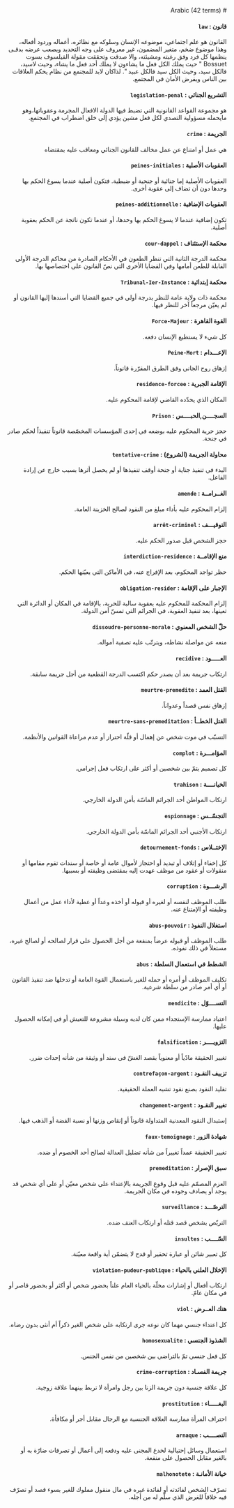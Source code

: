<div dir="rtl">
# Arabic (42 terms)

#### قانون : `law`
  القانون هو علم اجتماعي، موضوعه الإنسان وسلوكه مع نظائره، أعماله وردود أفعاله، وهذا موضوع ضخم، متغير المضمون، غير معروف على وجه التحديد ويصعب عرضه بدقـى ينظمها كل فرد وفق رغبته ومشيئته، والا صدقت وتحققت مقولة الفيلسوف بسوت Bossuet " حيث يملك الكل فعل ما يشاءون لا يملك أحد فعل ما يشاء، وحيث لاسيد، فالكل سيد، وحيث الكل سيد فالكل عبيد ". لذاكان لابد للمجتمع من نظام يحكم العلاقات بين الناس ويفرض الأمان في المجتمع. 

#### التشريع الجنائي : `legislation-penal`
  هو مجموعة القواعد القانونية التي تضبط فيها الدولة الافعال المجرمة وعقوباتها،وهو مايحمله مسؤولية التصدي لكل فعل مشين يؤدي إلى خلق اضطراب في  المجتمع. 

#### الجريمة : `crime`
  هي عمل أو امتناع عن عمل مخالف للقانون الجنائي ومعاقب عليه بمقتضاه

#### العقوبات الأصلية : `peines-initiales`
  العقوبات الأصلية إما جنائية أو جنحية أو ضبطية. فتكون أصلية عندما يسوغ الحكم بها وحدها دون أن تضاف إلى عقوبة أخرى.

#### العقوبات الإضافية : `peines-additionnelle`
  تكون إضافية عندما لا يسوغ الحكم بها وحدها، أو عندما تكون ناتجة عن الحكم بعقوبة أصلية.

#### محكمة الإستئناف : `cour-dappel`
  محكمة الدرجة الثانية التي تنظر الطعون في الأحكام الصادرة من محاكم الدرجة الأولى القابلة للطعن أمامها وفي القضايا الأخرى التي نصّ القانون على اختصاصها بها.

#### محكمة إبتدائية : `Tribunal-Ier-Instance`
  محكمة ذات ولاية عامة للنظر بدرجة أولى في جميع القضايا التي أسندها إليها القانون أو لم يعيّن مرجعاً آخر للنظر فيها.

#### القوة القاهرة : `Force-Majeur`
  كل شيء لا يستطيع الإنسان دفعه.

#### الإعـــدام : `Peine-Mort`
  إزهاق روح الجاني وفق الطرق المقرّرة قانوناً.

#### الإقامة الجبرية : `residence-forcee`
  المكان الذي يحدّده القاضي لإقامة المحكوم عليه.

#### السجــــن,الحبــــس : `Prison`
  حجز حرية المحكوم عليه بوضعه في إحدى المؤسسات المخصّصة قانوناً تنفيذاً لحكم صادر في جنحة.

#### محاولة الجريمة (الشروع) : `tentative-crime`
  البدء في تنفيذ جناية أو جنحة أوقف تنفيذها أو لم يحصل أثرها بسبب خارج عن إرادة الفاعل.

#### الغــرامــة : `amende`
  إلزام المحكوم عليه بأداء مبلغ من النقود لصالح الخزينة العامة.

#### التوقيـــف : `arrêt-criminel`
  حجز الشخص قبل صدور الحكم عليه.

#### منع الإقامــة : `interdiction-residence`
  حظر تواجد المحكوم، بعد الإفراج عنه، في الأماكن التي يعيّنها الحكم.

#### الإجبار على الإقامة : `obligation-resider`
  إلزام المحكمة للمحكوم عليه بعقوبة سالبة للحرية، بالإقامة في المكان أو الدائرة التي تعينها، بعد تنفيذ العقوبة، في الجرائم التي تمسّ أمن الدولة.

#### حلّ الشخص المعنوي : `dissoudre-personne-morale`
  منعه عن مواصلة نشاطه، ويترتّب عليه تصفية أمواله.

#### العـــــود : `recidive`
  ارتكاب جريمة بعد أن يصدر حكم اكتسب الدرجة القطعية من أجل جريمة سابقة.

#### القتل العمد : `meurtre-premedite`
  إزهاق نفس قصداً وعدواناً.

#### القتل الخطــأ : `meurtre-sans-premeditation`
  التسبّب في موت شخص عن إهمال أو قلّة احتراز أو عدم مراعاة القوانين والأنظمة.

#### المؤامـــرة : `complot`
  كل تصميم يتمّ بين شخصين أو أكثر على ارتكاب فعل إجرامي.

#### الخيانــــة : `trahison`
  ارتكاب المواطن أحد الجرائم الماسّة بأمن الدولة الخارجي.

#### التجسّــس : `espionnage`
  ارتكاب الأجنبي أحد الجرائم الماسّة بأمن الدولة الخارجي.

#### الإختــلاس : `detournement-fonds`
  كل إخفاء أو إتلاف أو تبديد أو احتجاز لأموال عامة أو خاصة أو سندات تقوم مقامها أو منقولات أو عقود من موظف عهدت إليه بمقتضى وظيفته أو بسببها.

#### الرشـــوة : `corruption`
  طلب الموظف لنفسه أو لغيره أو قبوله أو أخذه وعداً أو عطية لأداء عمل من أعمال وظيفته أو الإمتناع عنه.

#### استغلال النفوذ : `abus-pouvoir`
  طلب الموظف أو قبوله عرضاً بمنفعة من أجل الحصول على قرار لصالحه أو لصالح غيره، مستغلاً في ذلك نفوذه.

#### الشطط في استعمال السلطة : `abus`
  تكليف الموظف أو أمره أو حمله للغير باستعمال القوة العامة أو تدخلها ضد تنفيذ القانون أو أي أمر صادر من سلطة شرعية.

#### التســــوّل : `mendicite`
  اعتياد ممارسة الإستجداء ممن كان لديه وسيلة مشروعة للتعيش أو في إمكانه الحصول عليها.

#### التزويــــر : `falsification`
  تغيير الحقيقة مادّياً أو معنوياً بقصد الغشّ في سند أو وثيقة من شأنه إحداث ضرر.

#### تزييف النقـود : `contrefaçon-argent`
  تقليد النقود بصنع نقود تشبه العملة الحقيقية.

#### تغيير النقـود : `changement-argent`
  إستبدال النقود المعدنية المتداولة قانوناً أو إنقاص وزنها أو نسبة الفضة أو الذهب فيها.

#### شهادة الزور : `faux-temoignage`
  تغيير الحقيقة عمداً تغييراً من شأنه تضليل العدالة لصالح أحد الخصوم أو ضده.

#### سبق الإصرار : `premeditation`
  العزم المصمّم عليه قبل وقوع الجريمة بالإعتداء على شخص معيّن أو على أي شخص قد يوجد أو يصادف وجوده في مكان الجريمة.

#### الترصّـــد : `surveillance`
  التربّص بشخص قصد قتله أو ارتكاب العنف ضده.

#### السّــــب : `insultes`
  كل تعبير شائن أو عبارة تحقير أو قدح لا يتضمّن أية واقعة معيّنة.

#### الإخلال العلني بالحياء : `violation-pudeur-publique`
  ارتكاب أفعال أو إشارات مخلّة بالحياء العام علناً بحضور شخص أو أكثر أو بحضور قاصر أو في مكان عامّ.

#### هتك العــرض : `viol`
  كل اعتداء جنسي مهما كان نوعه جرى ارتكابه على شخص الغير ذكراً أم أنثى بدون رضاه.

#### الشذوذ الجنسي : `homosexualite`
  كل فعل جنسي تمّ بالتراضي بين شخصين من نفس الجنس.

#### جريمة الفسـاد : `crime-corruption`
  كل علاقة جنسية دون جريمة الزنا بين رجل وامرأة لا تربط بينهما علاقة زوجية.

#### البغـــــاء : `prostitution`
  احتراف المرأة ممارسة العلاقة الجنسية مع الرجال مقابل أجر أو مكافأة.

#### النصــــب : `arnaque`
  استعمال وسائل إحتيالية لخدع المجنى عليه ودفعه إلى أعمال أو تصرفات ضارّة به أو بالغير مقابل الحصول على منفعة.

#### خيانة الأمانـة : `malhonotete`
  تصرّف الشخص لفائدته أو لفائدة غيره في مال منقول مملوك للغير بسوء قصد أو تصرّف فيه خلافاً للغرض الذي سلّم له من أجله.

</div>

